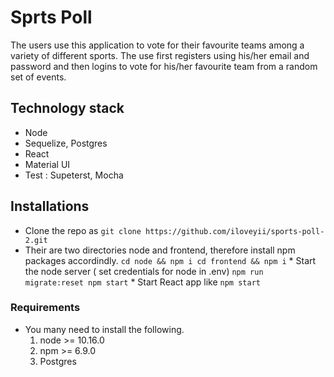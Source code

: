 Sprts Poll
=====================================

The users use this application to vote for their favourite teams among a variety of different sports.
The use first registers using his/her email and password and then logins to vote for his/her favourite team from a random set of events.

## Technology stack
   * Node
   * Sequelize, Postgres
   * React
   * Material UI
   * Test : Supeterst, Mocha
   
## Installations
   * Clone the repo as `git clone https://github.com/iloveyii/sports-poll-2.git`
   * Their are two directories node and frontend, therefore install npm packages accordindly.
    ```
    cd node && npm i
    cd frontend && npm i
    ```
    * Start the node server ( set credentials for node in .env)
    ```
        npm run migrate:reset
        npm start
    ```
    * Start React app like `npm start`

    
### Requirements

   * You many need to install the following.
     1. node >= 10.16.0
     2. npm >= 6.9.0
     3. Postgres
